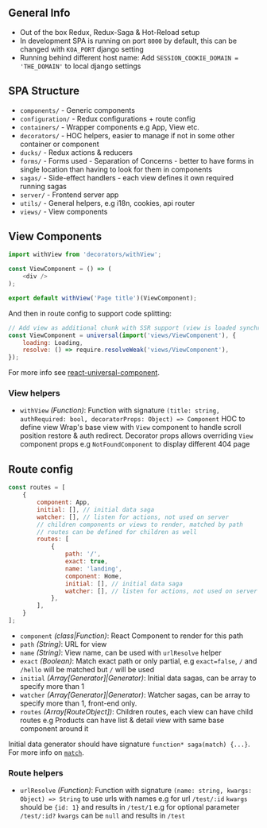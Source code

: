## <a name="general"></a>General Info

- Out of the box Redux, Redux-Saga & Hot-Reload setup
- In development SPA is running on port `8000` by default, this can be changed with `KOA_PORT` django setting
- Running behind different host name: Add `SESSION_COOKIE_DOMAIN = 'THE_DOMAIN'` to local django settings


## <a name="structure"></a>SPA Structure

* `components/` - Generic components
* `configuration/` - Redux configurations + route config
* `containers/` - Wrapper components e.g App, View etc.
* `decorators/` - HOC helpers, easier to manage if not in some other container or component
* `ducks/` - Redux actions & reducers
* `forms/` - Forms used - Separation of Concerns - better to have forms in single location than having to look for them in components
* `sagas/` - Side-effect handlers - each view defines it own required running sagas
* `server/` - Frontend server app
* `utils/` - General helpers, e.g i18n, cookies, api router
* `views/` - View components


## <a name="viewComponents"></a>View Components

```js
import withView from 'decorators/withView';

const ViewComponent = () => (
    <div />
);

export default withView('Page title')(ViewComponent);
```

And then in route config to support code splitting:

```js
// Add view as additional chunk with SSR support (view is loaded synchronously server-side)
const ViewComponent = universal(import('views/ViewComponent'), {
    loading: Loading,
    resolve: () => require.resolveWeak('views/ViewComponent'),
});
```

For more info see [react-universal-component](https://github.com/faceyspacey/react-universal-component).


### View helpers
- ``withView`` *(Function)*: Function with signature `(title: string, authRequired: bool, decoratorProps: Object) => Component` HOC to define view
                             Wrap's base view with `View` component to handle scroll position restore & auth redirect.
                             Decorator props allows overriding `View` component props e.g `NotFoundComponent` to display different 404 page


## <a name="routeConfig"></a>Route config

```js
const routes = [
    {
        component: App,
        initial: [], // initial data saga
        watcher: [], // listen for actions, not used on server
        // children components or views to render, matched by path
        // routes can be defined for children as well
        routes: [
            {
                path: '/',
                exact: true,
                name: 'landing',
                component: Home,
                initial: [], // initial data saga
                watcher: [], // listen for actions, not used on server
            },         
        ],
    }
];
```

- ``component`` *(class|Function)*: React Component to render for this path
- ``path`` *(String)*: URL for view
- ``name`` *(String)*: View name, can be used with `urlResolve` helper
- ``exact`` *(Boolean)*: Match exact path or only partial, e.g `exact=false`, `/` and `/hello` will be matched but `/` will be used
- ``initial`` *(Array[Generator]|Generator)*: Initial data sagas, can be array to specify more than 1
- ``watcher`` *(Array[Generator]|Generator)*: Watcher sagas, can be array to specify more than 1, front-end only.
- ``routes`` *(Array[RouteObject])*: Children routes, each view can have child routes 
                                             e.g Products can have list & detail view with same base component around it

Initial data generator should have signature `function* saga(match) {...}`. For more info on [`match`](https://github.com/ReactTraining/react-router/tree/master/packages/react-router-config).


### Route helpers
- ``urlResolve`` *(Function)*: Function with signature `(name: string, kwargs: Object) => String` to use urls with names
                               e.g for url `/test/:id` `kwargs` should be `{id: 1}` and results in `/test/1`
                               e.g for optional parameter `/test/:id?` `kwargs` can be `null` and results in `/test`
